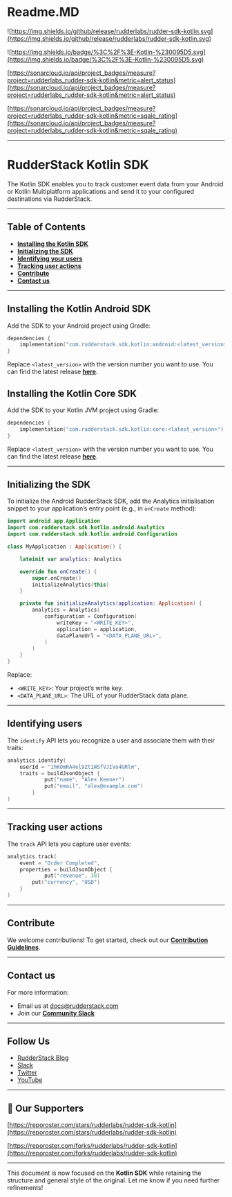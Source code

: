 # Readme.MD

![https://img.shields.io/github/release/rudderlabs/rudder-sdk-kotlin.svg](https://img.shields.io/github/release/rudderlabs/rudder-sdk-kotlin.svg)

![https://img.shields.io/badge/%3C%2F%3E-Kotlin-%230095D5.svg](https://img.shields.io/badge/%3C%2F%3E-Kotlin-%230095D5.svg)

[https://sonarcloud.io/api/project_badges/measure?project=rudderlabs_rudder-sdk-kotlin&metric=alert_status](https://sonarcloud.io/api/project_badges/measure?project=rudderlabs_rudder-sdk-kotlin&metric=alert_status)

[https://sonarcloud.io/api/project_badges/measure?project=rudderlabs_rudder-sdk-kotlin&metric=sqale_rating](https://sonarcloud.io/api/project_badges/measure?project=rudderlabs_rudder-sdk-kotlin&metric=sqale_rating)

---

# RudderStack Kotlin SDK

The Kotlin SDK enables you to track customer event data from your Android or Kotlin Multiplatform applications and send it to your configured destinations via RudderStack.

---

## Table of Contents

- [**Installing the Kotlin SDK**](#installing-the-kotlin-sdk)
- [**Initializing the SDK**](#initializing-the-sdk)
- [**Identifying your users**](#identifying-users)
- [**Tracking user actions**](#tracking-user-actions)
- [**Contribute**](https://chatgpt.com/c/6761552e-6118-8001-bd2a-cee1d902a13c#contribute)
- [**Contact us**](https://chatgpt.com/c/6761552e-6118-8001-bd2a-cee1d902a13c#contact-us)

---

## Installing the Kotlin Android SDK

Add the SDK to your Android project using Gradle:

```kotlin
dependencies {
    implementation("com.rudderstack.sdk.kotlin:android:<latest_version>")
}

```

Replace `<latest_version>` with the version number you want to use. You can find the latest release [**here**](https://github.com/rudderlabs/rudder-sdk-kotlin/releases).

## Installing the Kotlin Core SDK

Add the SDK to your Kotlin JVM project using Gradle:

```kotlin
dependencies {
    implementation("com.rudderstack.sdk.kotlin:core:<latest_version>")
}

```

Replace `<latest_version>` with the version number you want to use. You can find the latest release [**here**](https://github.com/rudderlabs/rudder-sdk-kotlin/releases).

---

## Initializing the SDK

To initialize the Android RudderStack SDK, add the Analytics initialisation snippet to your application’s entry point (e.g., in `onCreate` method):

```kotlin
import android.app.Application
import com.rudderstack.sdk.kotlin.android.Analytics
import com.rudderstack.sdk.kotlin.android.Configuration

class MyApplication : Application() {

    lateinit var analytics: Analytics

    override fun onCreate() {
        super.onCreate()
        initializeAnalytics(this)
    }

    private fun initializeAnalytics(application: Application) {
        analytics = Analytics(
            configuration = Configuration(
                writeKey = "<WRITE_KEY>",
                application = application,
                dataPlaneUrl = "<DATA_PLANE_URL>",
            )
        )
    }
}
```

Replace:

- `<WRITE_KEY>`: Your project’s write key.
- `<DATA_PLANE_URL>`: The URL of your RudderStack data plane.

---

## Identifying users

The `identify` API lets you recognize a user and associate them with their traits:

```kotlin
analytics.identify(
	userId = "1hKOmRA4el9Zt1WSfVJIVo4GRlm",
	traits = buildJsonObject {
			put("name", "Alex Keener")
			put("email", "alex@example.com")
		}
)
```

---

## Tracking user actions

The `track` API lets you capture user events:

```kotlin
analytics.track(
    event = "Order Completed",
    properties = buildJsonObject {
		    put("revenue", 30)
        put("currency", "USD")
    }
)
```

---

## Contribute

We welcome contributions! To get started, check out our [**Contribution Guidelines**](https://github.com/rudderlabs/rudder-sdk-kotlin/blob/main/CONTRIBUTING.md).

---

## Contact us

For more information:

- Email us at [docs@rudderstack.com](mailto:docs@rudderstack.com)
- Join our [**Community Slack**](https://rudderstack.com/join-rudderstack-slack-community)

---

## Follow Us

- [RudderStack Blog](https://rudderstack.com/blog/)
- [Slack](https://rudderstack.com/join-rudderstack-slack-community)
- [Twitter](https://twitter.com/rudderstack)
- [YouTube](https://www.youtube.com/channel/UCgV-B77bV_-LOmKYHw8jvBw)

---

## :clap: Our Supporters

[https://reporoster.com/stars/rudderlabs/rudder-sdk-kotlin](https://reporoster.com/stars/rudderlabs/rudder-sdk-kotlin)

[https://reporoster.com/forks/rudderlabs/rudder-sdk-kotlin](https://reporoster.com/forks/rudderlabs/rudder-sdk-kotlin)

---

This document is now focused on the **Kotlin SDK** while retaining the structure and general style of the original. Let me know if you need further refinements!
